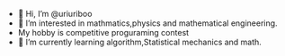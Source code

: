 - 👋 Hi, I’m @uriuriboo
- 👀 I’m interested in mathmatics,physics and mathematical engineering.
- My hobby is competitive proguraming contest
- 🌱 I’m currently learning algorithm,Statistical mechanics and math.
<!-- - 💞️ I’m looking to collaborate on ... -->
<!-- - 📫 How to reach me ... -->

<!---
uriuriboo/uriuriboo is a ✨ special ✨ repository because its `README.md` (this file) appears on your GitHub profile.
You can click the Preview link to take a look at your changes.
--->
